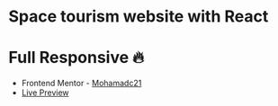 # Space tourism website with React
# Full Responsive 🔥

- Frontend Mentor - [Mohamadc21](https://www.frontendmentor.io/profile/wyattmohammad)
- [Live Preview](https://classy-spacetourism.netlify.app/)
